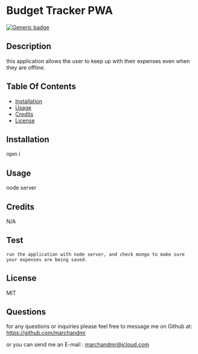 # Budget Tracker PWA 

  [![Generic badge](https://img.shields.io/badge/License-MIT-<COLOR>.svg)](https://shields.io/)

  ##  Description
  
  this application allows the user to keep up with their expenses even when they are offline.


  ## Table Of Contents

  * [Installation](#installation)
  * [Usage](#usage)
  * [Credits](#credits)
  * [License](#license)

  ## Installation

  npm i

  ## Usage

  node server

  ## Credits

  N/A

  ## Test

    run the application with node server, and check mongo to make sure your expenses are being saved.

  ## License

  MIT

## Questions

  for any questions or inquiries  please feel free to message me on Github at: https://github.com/marchandmr

  or you can send me an E-mail :  marchandmr@icloud.com

 
